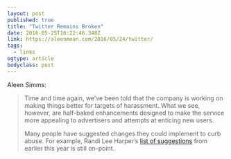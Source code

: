 ```yaml
---
layout: post 
published: true 
title: "Twitter Remains Broken" 
date: 2016-05-25T16:22:46.348Z 
link: https://aleenmean.com/2016/05/24/twitter/ 
tags:
  - links
ogtype: article 
bodyclass: post 
---
```


Aleen Simms:

> Time and time again, we’ve been told that the company is working on making things better for targets of harassment. What we see, however, are half-baked enhancements designed to make the service more appealing to advertisers and attempts at enticing new users. 
> 
> Many people have suggested changes they could implement to curb abuse. For example, Randi Lee Harper’s [list of suggestions](https://medium.com/art-marketing/putting-out-the-twitter-trashfire-3ac6cb1af3e#.j1k0r66r4) from earlier this year is still on-point.
